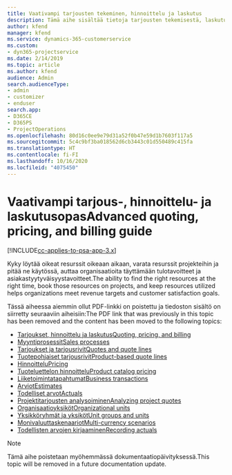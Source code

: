 ```yaml
---
title: Vaativampi tarjousten tekeminen, hinnoittelu ja laskutus
description: Tämä aihe sisältää tietoja tarjousten tekemisestä, laskutuksesta ja hinnoittelusta Project Service Automationissa.
author: kfend
manager: kfend
ms.service: dynamics-365-customerservice
ms.custom:
- dyn365-projectservice
ms.date: 2/14/2019
ms.topic: article
ms.author: kfend
audience: Admin
search.audienceType:
- admin
- customizer
- enduser
search.app:
- D365CE
- D365PS
- ProjectOperations
ms.openlocfilehash: 80d16c0ee9e79d31a52f0b47e59d1b7603f117a5
ms.sourcegitcommit: 5c4c9bf3ba018562d6cb3443c01d550489c415fa
ms.translationtype: HT
ms.contentlocale: fi-FI
ms.lasthandoff: 10/16/2020
ms.locfileid: "4075450"
---
```

# <a name="advanced-quoting-pricing-and-billing-guide"></a><span data-ttu-id="7f8fc-103">Vaativampi tarjous-, hinnoittelu- ja laskutusopas</span><span class="sxs-lookup"><span data-stu-id="7f8fc-103">Advanced quoting, pricing, and billing guide</span></span>

[!INCLUDE[cc-applies-to-psa-app-3.x](../../includes/cc-applies-to-psa-app-3x.md)]

<span data-ttu-id="7f8fc-104">Kyky löytää oikeat resurssit oikeaan aikaan, varata resurssit projekteihin ja pitää ne käytössä, auttaa organisaatioita täyttämään tulotavoitteet ja asiakastyytyväisyystavoitteet.</span><span class="sxs-lookup"><span data-stu-id="7f8fc-104">The ability to find the right resources at the right time, book those resources on projects, and keep resources utilized helps organizations meet revenue targets and customer satisfaction goals.</span></span> 

<span data-ttu-id="7f8fc-105">Tässä aiheessa aiemmin ollut PDF-linkki on poistettu ja tiedoston sisältö on siirretty seuraaviin aiheisiin:</span><span class="sxs-lookup"><span data-stu-id="7f8fc-105">The PDF link that was previously in this topic has been removed and the content has been moved to the following topics:</span></span>

- [<span data-ttu-id="7f8fc-106">Tarjoukset, hinnoittelu ja laskutus</span><span class="sxs-lookup"><span data-stu-id="7f8fc-106">Quoting, pricing, and billing</span></span>](../quote-bill-price.md)
- [<span data-ttu-id="7f8fc-107">Myyntiprosessit</span><span class="sxs-lookup"><span data-stu-id="7f8fc-107">Sales processes</span></span>](../basic-sales-process.md)
- [<span data-ttu-id="7f8fc-108">Tarjoukset ja tarjousrivit</span><span class="sxs-lookup"><span data-stu-id="7f8fc-108">Quotes and quote lines</span></span>](../basic-quote-lines.md)
- [<span data-ttu-id="7f8fc-109">Tuotepohjaiset tarjousrivit</span><span class="sxs-lookup"><span data-stu-id="7f8fc-109">Product-based quote lines</span></span>](../product-based-quote-lines.md)
- [<span data-ttu-id="7f8fc-110">Hinnoittelu</span><span class="sxs-lookup"><span data-stu-id="7f8fc-110">Pricing</span></span>](../basic-pricing.md)
- [<span data-ttu-id="7f8fc-111">Tuoteluettelon hinnoittelu</span><span class="sxs-lookup"><span data-stu-id="7f8fc-111">Product catalog pricing</span></span>](../product-catalog-pricing.md)
- [<span data-ttu-id="7f8fc-112">Liiketoimintatapahtumat</span><span class="sxs-lookup"><span data-stu-id="7f8fc-112">Business transactions</span></span>](../basic-business-transactions.md)
- [<span data-ttu-id="7f8fc-113">Arviot</span><span class="sxs-lookup"><span data-stu-id="7f8fc-113">Estimates</span></span>](../estimates.md)
- [<span data-ttu-id="7f8fc-114">Todelliset arvot</span><span class="sxs-lookup"><span data-stu-id="7f8fc-114">Actuals</span></span>](../actuals.md)
- [<span data-ttu-id="7f8fc-115">Projektitarjousten analysoiminen</span><span class="sxs-lookup"><span data-stu-id="7f8fc-115">Analyzing project quotes</span></span>](../basic-analyzing-quotes.md)
- [<span data-ttu-id="7f8fc-116">Organisaatioyksiköt</span><span class="sxs-lookup"><span data-stu-id="7f8fc-116">Organizational units</span></span>](../advanced-organizational.md)
- [<span data-ttu-id="7f8fc-117">Yksikköryhmät ja yksiköt</span><span class="sxs-lookup"><span data-stu-id="7f8fc-117">Unit groups and units</span></span>](../advanced-units.md)
- [<span data-ttu-id="7f8fc-118">Monivaluuttaskenaariot</span><span class="sxs-lookup"><span data-stu-id="7f8fc-118">Multi-currency scenarios</span></span>](../advanced-currency.md)
- [<span data-ttu-id="7f8fc-119">Todellisten arvojen kirjaaminen</span><span class="sxs-lookup"><span data-stu-id="7f8fc-119">Recording actuals</span></span>](../advanced-actuals.md)

> [!NOTE]
> <span data-ttu-id="7f8fc-120">Tämä aihe poistetaan myöhemmässä dokumentaatiopäivityksessä.</span><span class="sxs-lookup"><span data-stu-id="7f8fc-120">This topic will be removed in a future documentation update.</span></span> 
